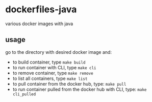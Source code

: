 # dockerfiles-java
various docker images with java

usage
-----

go to the directory with desired docker image and:

- to build container, type `make build`
- to run container with CLI, type `make cli`
- to remove container, type `make remove`
- to list all containers, type  `make list`
- to pull container from the docker hub, type: `make pull`
- to run container pulled from the docker hub with CLI, type: `make cli_pulled`
